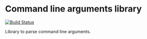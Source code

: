 # Command line arguments library

[![Build Status](https://travis-ci.org/tuzzeg/tokenizer.jl.svg)](https://travis-ci.org/tuzzeg/tokenizer.jl)

Library to parse command line arguments.
